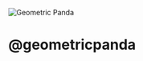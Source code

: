 ![Geometric Panda](https://github.com/geometricpanda/storybook-addons/blob/main/media/header.png?raw=true)

# @geometricpanda
